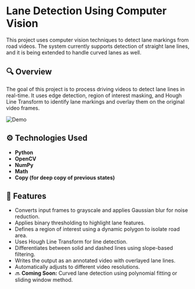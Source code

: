# Lane Detection Using Computer Vision

This project uses computer vision techniques to detect lane markings from road videos. The system currently supports detection of straight lane lines, and it is being extended to handle curved lanes as well.

## 🔍 Overview

The goal of this project is to process driving videos to detect lane lines in real-time. It uses edge detection, region of interest masking, and Hough Line Transform to identify lane markings and overlay them on the original video frames.

![Demo](GIF/output_lane_detection-ezgif.com-video-to-gif-converter.gif)

## ⚙️ Technologies Used

- **Python**
- **OpenCV**
- **NumPy**
- **Math**
- **Copy (for deep copy of previous states)**

## 🧠 Features

- Converts input frames to grayscale and applies Gaussian blur for noise reduction.
- Applies binary thresholding to highlight lane features.
- Defines a region of interest using a dynamic polygon to isolate road area.
- Uses Hough Line Transform for line detection.
- Differentiates between solid and dashed lines using slope-based filtering.
- Writes the output as an annotated video with overlayed lane lines.
- Automatically adjusts to different video resolutions.
- 🔜 **Coming Soon:** Curved lane detection using polynomial fitting or sliding window method.



